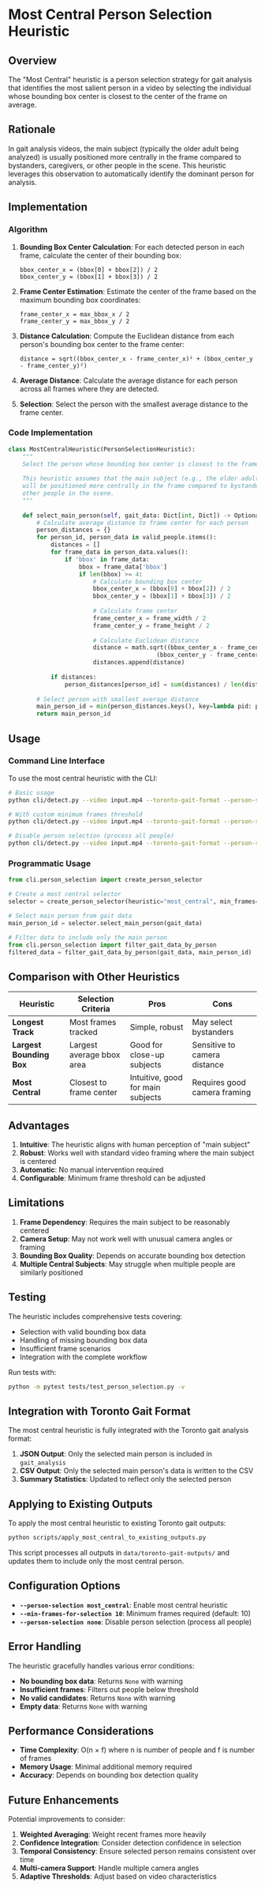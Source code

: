 # Most Central Person Selection Heuristic

## Overview

The "Most Central" heuristic is a person selection strategy for gait analysis that identifies the most salient person in a video by selecting the individual whose bounding box center is closest to the center of the frame on average.

## Rationale

In gait analysis videos, the main subject (typically the older adult being analyzed) is usually positioned more centrally in the frame compared to bystanders, caregivers, or other people in the scene. This heuristic leverages this observation to automatically identify the dominant person for analysis.

## Implementation

### Algorithm

1. **Bounding Box Center Calculation**: For each detected person in each frame, calculate the center of their bounding box:
   ```
   bbox_center_x = (bbox[0] + bbox[2]) / 2
   bbox_center_y = (bbox[1] + bbox[3]) / 2
   ```

2. **Frame Center Estimation**: Estimate the center of the frame based on the maximum bounding box coordinates:
   ```
   frame_center_x = max_bbox_x / 2
   frame_center_y = max_bbox_y / 2
   ```

3. **Distance Calculation**: Compute the Euclidean distance from each person's bounding box center to the frame center:
   ```
   distance = sqrt((bbox_center_x - frame_center_x)² + (bbox_center_y - frame_center_y)²)
   ```

4. **Average Distance**: Calculate the average distance for each person across all frames where they are detected.

5. **Selection**: Select the person with the smallest average distance to the frame center.

### Code Implementation

```python
class MostCentralHeuristic(PersonSelectionHeuristic):
    """
    Select the person whose bounding box center is closest to the frame center.
    
    This heuristic assumes that the main subject (e.g., the older adult walking)
    will be positioned more centrally in the frame compared to bystanders or
    other people in the scene.
    """
    
    def select_main_person(self, gait_data: Dict[int, Dict]) -> Optional[int]:
        # Calculate average distance to frame center for each person
        person_distances = {}
        for person_id, person_data in valid_people.items():
            distances = []
            for frame_data in person_data.values():
                if 'bbox' in frame_data:
                    bbox = frame_data['bbox']
                    if len(bbox) >= 4:
                        # Calculate bounding box center
                        bbox_center_x = (bbox[0] + bbox[2]) / 2
                        bbox_center_y = (bbox[1] + bbox[3]) / 2
                        
                        # Calculate frame center
                        frame_center_x = frame_width / 2
                        frame_center_y = frame_height / 2
                        
                        # Calculate Euclidean distance
                        distance = math.sqrt((bbox_center_x - frame_center_x)**2 + 
                                          (bbox_center_y - frame_center_y)**2)
                        distances.append(distance)
            
            if distances:
                person_distances[person_id] = sum(distances) / len(distances)
        
        # Select person with smallest average distance
        main_person_id = min(person_distances.keys(), key=lambda pid: person_distances[pid])
        return main_person_id
```

## Usage

### Command Line Interface

To use the most central heuristic with the CLI:

```bash
# Basic usage
python cli/detect.py --video input.mp4 --toronto-gait-format --person-selection most_central

# With custom minimum frames threshold
python cli/detect.py --video input.mp4 --toronto-gait-format --person-selection most_central --min-frames-for-selection 15

# Disable person selection (process all people)
python cli/detect.py --video input.mp4 --toronto-gait-format --person-selection none
```

### Programmatic Usage

```python
from cli.person_selection import create_person_selector

# Create a most central selector
selector = create_person_selector(heuristic="most_central", min_frames=10)

# Select main person from gait data
main_person_id = selector.select_main_person(gait_data)

# Filter data to include only the main person
from cli.person_selection import filter_gait_data_by_person
filtered_data = filter_gait_data_by_person(gait_data, main_person_id)
```

## Comparison with Other Heuristics

| Heuristic | Selection Criteria | Pros | Cons |
|-----------|-------------------|------|------|
| **Longest Track** | Most frames tracked | Simple, robust | May select bystanders |
| **Largest Bounding Box** | Largest average bbox area | Good for close-up subjects | Sensitive to camera distance |
| **Most Central** | Closest to frame center | Intuitive, good for main subjects | Requires good camera framing |

## Advantages

1. **Intuitive**: The heuristic aligns with human perception of "main subject"
2. **Robust**: Works well with standard video framing where the main subject is centered
3. **Automatic**: No manual intervention required
4. **Configurable**: Minimum frame threshold can be adjusted

## Limitations

1. **Frame Dependency**: Requires the main subject to be reasonably centered
2. **Camera Setup**: May not work well with unusual camera angles or framing
3. **Bounding Box Quality**: Depends on accurate bounding box detection
4. **Multiple Central Subjects**: May struggle when multiple people are similarly positioned

## Testing

The heuristic includes comprehensive tests covering:

- Selection with valid bounding box data
- Handling of missing bounding box data
- Insufficient frame scenarios
- Integration with the complete workflow

Run tests with:
```bash
python -m pytest tests/test_person_selection.py -v
```

## Integration with Toronto Gait Format

The most central heuristic is fully integrated with the Toronto gait analysis format:

1. **JSON Output**: Only the selected main person is included in `gait_analysis`
2. **CSV Output**: Only the selected main person's data is written to the CSV
3. **Summary Statistics**: Updated to reflect only the selected person

## Applying to Existing Outputs

To apply the most central heuristic to existing Toronto gait outputs:

```bash
python scripts/apply_most_central_to_existing_outputs.py
```

This script processes all outputs in `data/toronto-gait-outputs/` and updates them to include only the most central person.

## Configuration Options

- **`--person-selection most_central`**: Enable most central heuristic
- **`--min-frames-for-selection 10`**: Minimum frames required (default: 10)
- **`--person-selection none`**: Disable person selection (process all people)

## Error Handling

The heuristic gracefully handles various error conditions:

- **No bounding box data**: Returns `None` with warning
- **Insufficient frames**: Filters out people below threshold
- **No valid candidates**: Returns `None` with warning
- **Empty data**: Returns `None` with warning

## Performance Considerations

- **Time Complexity**: O(n × f) where n is number of people and f is number of frames
- **Memory Usage**: Minimal additional memory required
- **Accuracy**: Depends on bounding box detection quality

## Future Enhancements

Potential improvements to consider:

1. **Weighted Averaging**: Weight recent frames more heavily
2. **Confidence Integration**: Consider detection confidence in selection
3. **Temporal Consistency**: Ensure selected person remains consistent over time
4. **Multi-camera Support**: Handle multiple camera angles
5. **Adaptive Thresholds**: Adjust based on video characteristics 